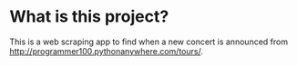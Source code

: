 # What is this project?

This is a web scraping app to find when a new concert is announced from http://programmer100.pythonanywhere.com/tours/.